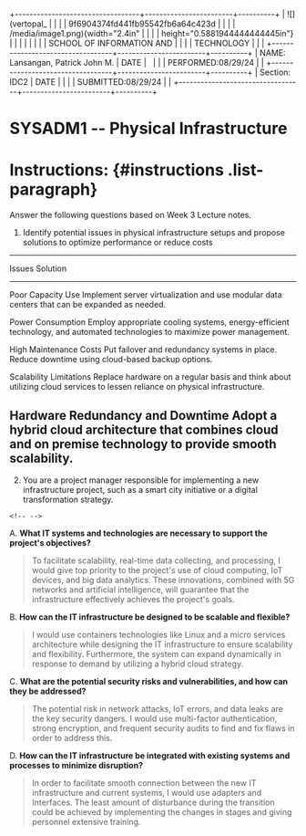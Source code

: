 +----------------------------------+------------------------+----------+
| ![](vertopal_                    |                        |          |
| 9f6904374fd441fb95542fb6a64c423d |                        |          |
| /media/image1.png){width="2.4in" |                        |          |
| height="0.5881944444444445in"}   |                        |          |
|                                  |                        |          |
| SCHOOL OF INFORMATION AND        |                        |          |
| TECHNOLOGY                       |                        |          |
+----------------------------------+------------------------+----------+
| NAME: Lansangan, Patrick John M. | DATE                   |          |
|                                  | PERFORMED:08/29/24     |          |
+----------------------------------+------------------------+----------+
| Section: IDC2                    | DATE                   |          |
|                                  | SUBMITTED:08/29/24     |          |
+----------------------------------+------------------------+----------+

# SYSADM1 -- Physical Infrastructure

# Instructions:  {#instructions .list-paragraph}

Answer the following questions based on Week 3 Lecture notes.

1.  Identify potential issues in physical infrastructure setups and
    propose solutions to optimize performance or reduce costs

  -----------------------------------------------------------------------
  Issues                              Solution
  ----------------------------------- -----------------------------------
  Poor Capacity Use                   Implement server virtualization and
                                      use modular data centers that can
                                      be expanded as needed.

  Power Consumption                   Employ appropriate cooling systems,
                                      energy-efficient technology, and
                                      automated technologies to maximize
                                      power management.

  High Maintenance Costs              Put failover and redundancy systems
                                      in place. Reduce downtime using
                                      cloud-based backup options.

  Scalability Limitations             Replace hardware on a regular basis
                                      and think about utilizing cloud
                                      services to lessen reliance on
                                      physical infrastructure.

  Hardware Redundancy and Downtime    Adopt a hybrid cloud architecture
                                      that combines cloud and on premise
                                      technology to provide smooth
                                      scalability.
  -----------------------------------------------------------------------

2.  You are a project manager responsible for implementing a new
    infrastructure project, such as a smart city initiative or a digital
    transformation strategy.

```{=html}
<!-- -->
```
A.  **What IT systems and technologies are necessary to support the
    project\'s objectives?**

> To facilitate scalability, real-time data collecting, and processing,
> I would give top priority to the project\'s use of cloud computing,
> IoT devices, and big data analytics. These innovations, combined with
> 5G networks and artificial intelligence, will guarantee that the
> infrastructure effectively achieves the project\'s goals.

B.  **How can the IT infrastructure be designed to be scalable and
    flexible?**

> I would use containers technologies like Linux and a micro services
> architecture while designing the IT infrastructure to ensure
> scalability and flexibility. Furthermore, the system can expand
> dynamically in response to demand by utilizing a hybrid cloud
> strategy.

C.  **What are the potential security risks and vulnerabilities, and how
    can they be addressed?**

> The potential risk in network attacks, IoT errors, and data leaks are
> the key security dangers. I would use multi-factor authentication,
> strong encryption, and frequent security audits to find and fix flaws
> in order to address this.

D.  **How can the IT infrastructure be integrated with existing systems
    and processes to minimize disruption?**

> In order to facilitate smooth connection between the new IT
> infrastructure and current systems, I would use adapters and
> Interfaces. The least amount of disturbance during the transition
> could be achieved by implementing the changes in stages and giving
> personnel extensive training.
